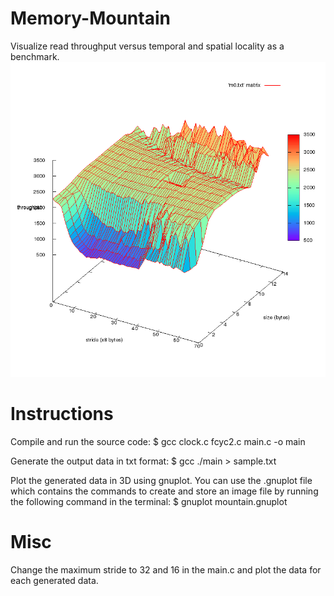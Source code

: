 # Memory-Mountain
Visualize read throughput versus temporal and spatial locality as a benchmark.
![alt tag](https://github.com/prakashkurup/Memory-Mountain/blob/master/m64.png)

# Instructions
Compile and run the source code:
$ gcc clock.c fcyc2.c main.c -o main

Generate the output data in txt format:
$ gcc ./main > sample.txt

Plot the generated data in 3D using gnuplot. You can use the .gnuplot file which contains the commands to create and store an image file by running the following command in the terminal:
$ gnuplot mountain.gnuplot

# Misc
Change the maximum stride to 32 and 16 in the main.c and plot the data for each generated data.
